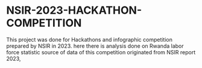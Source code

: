 # NSIR-2023-HACKATHON-COMPETITION
This project was done for Hackathons and infographic competition prepared by NSIR in 2023. here there is analysis done on Rwanda labor force statistic  source of data of this competition originated from NSIR report 2023, 
